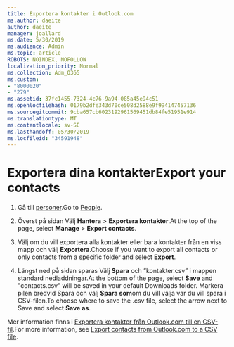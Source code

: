 ```yaml
---
title: Exportera kontakter i Outlook.com
ms.author: daeite
author: daeite
manager: joallard
ms.date: 5/30/2019
ms.audience: Admin
ms.topic: article
ROBOTS: NOINDEX, NOFOLLOW
localization_priority: Normal
ms.collection: Adm_O365
ms.custom:
- "8000020"
- "279"
ms.assetid: 37fc1455-7324-4c76-9a94-085a45e94c51
ms.openlocfilehash: 0179b2dfe343d70ce508d2588e9f994147457136
ms.sourcegitcommit: 9cba657cb6023192961569451db84fe51951e914
ms.translationtype: MT
ms.contentlocale: sv-SE
ms.lasthandoff: 05/30/2019
ms.locfileid: "34591948"
---
```

# <a name="export-your-contacts"></a><span data-ttu-id="1752c-102">Exportera dina kontakter</span><span class="sxs-lookup"><span data-stu-id="1752c-102">Export your contacts</span></span>

1. <span data-ttu-id="1752c-103">Gå till [personer](https://outlook.live.com/people/).</span><span class="sxs-lookup"><span data-stu-id="1752c-103">Go to [People](https://outlook.live.com/people/).</span></span>

2. <span data-ttu-id="1752c-104">Överst på sidan Välj **Hantera** \> **Exportera kontakter**.</span><span class="sxs-lookup"><span data-stu-id="1752c-104">At the top of the page, select **Manage** \> **Export contacts**.</span></span>

3. <span data-ttu-id="1752c-105">Välj om du vill exportera alla kontakter eller bara kontakter från en viss mapp och välj **Exportera**.</span><span class="sxs-lookup"><span data-stu-id="1752c-105">Choose if you want to export all contacts or only contacts from a specific folder and select **Export**.</span></span>

4. <span data-ttu-id="1752c-106">Längst ned på sidan sparas Välj **Spara** och ”kontakter.csv” i mappen standard nedladdningar.</span><span class="sxs-lookup"><span data-stu-id="1752c-106">At the bottom of the page, select **Save** and "contacts.csv" will be saved in your default Downloads folder.</span></span> <span data-ttu-id="1752c-107">Markera pilen bredvid Spara och välj **Spara som**om du vill välja var du vill spara i CSV-filen.</span><span class="sxs-lookup"><span data-stu-id="1752c-107">To choose where to save the .csv file, select the arrow next to Save and select **Save as**.</span></span>

<span data-ttu-id="1752c-108">Mer information finns i [Exportera kontakter från Outlook.com till en CSV-fil](https://go.microsoft.com/fwlink/p/?linkid=873137).</span><span class="sxs-lookup"><span data-stu-id="1752c-108">For more information, see [Export contacts from Outlook.com to a CSV file](https://go.microsoft.com/fwlink/p/?linkid=873137).</span></span>